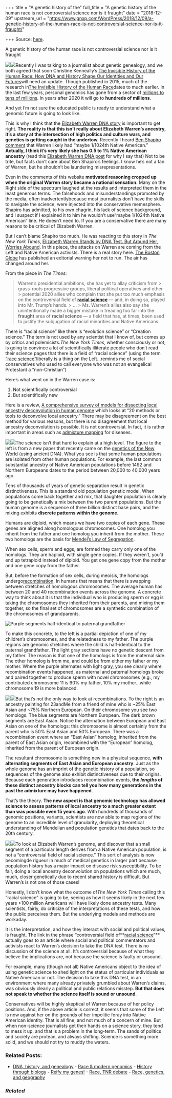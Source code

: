 +++
title = "A genetic history of the"
full_title = "A genetic history of the human race is not controversial science nor is it fraught"
date = "2018-12-09"
upstream_url = "https://www.gnxp.com/WordPress/2018/12/09/a-genetic-history-of-the-human-race-is-not-controversial-science-nor-is-it-fraught/"

+++
Source: [here](https://www.gnxp.com/WordPress/2018/12/09/a-genetic-history-of-the-human-race-is-not-controversial-science-nor-is-it-fraught/).

A genetic history of the human race is not controversial science nor is it fraught

[![](https://i0.wp.com/www.gnxp.com/WordPress/wp-content/uploads/2018/12/invisiblehistoryofhumanrace.jpeg?resize=183%2C276&ssl=1)![](https://i0.wp.com/www.gnxp.com/WordPress/wp-content/uploads/2018/12/invisiblehistoryofhumanrace.jpeg?resize=183%2C276&ssl=1)](https://www.amazon.com/exec/obidos/ASIN/0143127926/geneexpressio-20/ref=as_at/?imprToken=7H5WjhVY3cBiWCHAq-VBQQ&slotNum=0&imprToken=aTnjLRACkI579ty-D5yz5w&slotNum=0&creativeASIN=B00ALWYMSI&linkCode=w61&imprToken=sX6h30Y4dVnzeiidjB688A&slotNum=4)Recently I was talking to a journalist about genetic genealogy, and we both agreed that soon Christine Kenneally’s [The Invisible History of the Human Race: How DNA and History Shape Our Identities and Our Futures](https://www.amazon.com/exec/obidos/ASIN/0143127926/geneexpressio-20/ref=as_at/?imprToken=7H5WjhVY3cBiWCHAq-VBQQ&slotNum=0&imprToken=aTnjLRACkI579ty-D5yz5w&slotNum=0&creativeASIN=B00ALWYMSI&linkCode=w61&imprToken=sX6h30Y4dVnzeiidjB688A&slotNum=4)will need an update. Though published in 2015, much of the research in[The Invisible History of the Human Race](https://www.amazon.com/exec/obidos/ASIN/0143127926/geneexpressio-20/ref=as_at/?imprToken=7H5WjhVY3cBiWCHAq-VBQQ&slotNum=0&imprToken=aTnjLRACkI579ty-D5yz5w&slotNum=0&creativeASIN=B00ALWYMSI&linkCode=w61&imprToken=sX6h30Y4dVnzeiidjB688A&slotNum=4)dates to much earlier. In the last few years, personal genomics has gone from a sector of [millions to tens of millions](https://genomebiology.biomedcentral.com/articles/10.1186/s13059-018-1506-1). In years after 2020 it will go to **hundreds of millions**.

And yet I’m not sure the educated public is ready to understand what a genomic future is going to look like.

This is why I think that the [Elizabeth Warren DNA story](https://www.gnxp.com/WordPress/2018/10/15/elizabeth-warren-carries-native-american-dna-shes-running/) is important to get right. **The reality is that this isn’t really about Elizabeth Warren’s ancestry, it’s a story at the intersection of high politics and culture wars, and genetics is getting caught in the undertow.** Recently I heard [Ben Shapiro comment](https://www.youtube.com/watch?v=-nYGOxdL2Oc) that Warren likely had “maybe 1/1024th Native American.” **Actually, I think it’s very likely she has 0.5 to 1% Native American ancestry** (read this [Elizabeth Warren DNA post](https://www.gnxp.com/WordPress/2018/10/15/elizabeth-warren-carries-native-american-dna-shes-running/) for why I say that) Not to be trite, but facts don’t care about Ben Shapiro’s feelings. I know he’s not a fan of Warren, but he shouldn’t be laundering misrepresentations.

Even in the comments of this website **motivated reasoning cropped up when the original Warren story became a national sensation.** Many on the Right side of the spectrum laughed at the results and interpreted them in the least generous terms. The falsehoods and misunderstandings promoted by the media, often inadvertentlybecause most journalists don’t have the skills to navigate the science, were injected into the conservative memesphere. Shapiro has admitted, to his own chagrin, his lack of science background, and I suspect if I explained it to him he wouldn’t use“maybe 1/1024th Native American” line. He doesn’t need to. If you are a conservative there are many reasons to be critical of Elizabeth Warren.

But I can’t blame Shapiro too much. He was reacting to this story in *The New York Times*, [Elizabeth Warren Stands by DNA Test. But Around Her, Worries Abound](https://www.nytimes.com/2018/12/06/us/politics/elizabeth-warren-dna-test-2020.html). In this piece, the attacks on Warren are coming from the Left and Native American activists. There is a real story here. [The Boston Globe](https://thehill.com/homenews/campaign/420141-boston-globe-pans-potential-warren-as-a-divisive-figure-ahead-of-possible) has published an editorial warning her not to run. The air has changed around her.

From the piece in *The Times*:

> Warren’s presidential ambitions, she has yet to allay criticism from > grass-roots progressive groups, liberal political operatives and other > potential 2020 allies who complain that she put too much emphasis on the controversial field of **[racial science](https://www.nytimes.com/2018/10/17/us/politics/elizabeth-warren-dna-test.html?module=inline)** — and, in doing so, played into Mr. Trump’s hands. >
> … >
> Ms. Warren’s allies also say she unintentionally made a bigger mistake in treading too far into the **fraught** area of **racial science** — a field that has, at times, been used to justify the subjugation of racial minorities and Native Americans.

There is “racial science” like there is “evolution science” or “Creation science.” The term is not used by any scientist that I know of, but comes up by critics and polemicists.*The New York Times*, whether consciously or not, is going to convince a lot of scientifically illiterate people who don’t read their science pages that there is a field of “racial science” (using the term [“race science”](https://forward.com/opinion/408895/its-not-about-whether-julia-salazar-is-jewish-or-not-its-about-whether-she/)liberally is a thing on the Left…reminds me of social conservatives who used to call everyone who was not an evangelical Protestant a “non-Christian”)

Here’s what went on in the Warren case is:

1.  Not scientifically controversial
2.  But scientifically new

Here is a review, [A comprehensive survey of models for dissecting local ancestry deconvolution in human genome](https://www.ncbi.nlm.nih.gov/pubmed/30010715) which looks at “20 methods or tools to deconvolve local ancestry.” There may be disagreement on the best method for various reasons, but there is no disagreement that local ancestry deconvolution is possible. It is not controversial. In fact, it is rather important in areas such as [admixture mapping](https://www.ncbi.nlm.nih.gov/pmc/articles/PMC3556814/) for diseases.

[![](https://i0.wp.com/www.gnxp.com/WordPress/wp-content/uploads/2018/12/nadna.jpg?resize=300%2C547&ssl=1)![](https://i0.wp.com/www.gnxp.com/WordPress/wp-content/uploads/2018/12/nadna.jpg?resize=300%2C547&ssl=1)](http://science.sciencemag.org/content/early/2018/11/07/science.aav2621)The science isn’t that hard to explain at a high level. The figure to the left is from a new paper that recently came on the [genetics of the New World](http://science.sciencemag.org/content/early/2018/11/07/science.aav2621) (using ancient DNA). What you see is that some human populations are isolated from other human populations. For example, the last common substantial ancestry of Native American populations before 1492 and Northern Europeans dates to the period between 20,000 to 40,000 years ago.

Tens of thousands of years of genetic separation result in genetic distinctiveness. This is a standard old population genetic model. When populations come back together and mix, that daughter population is clearly going to be genetically a mix between the two parent populations. But the human genome is a sequence of three billion distinct base pairs, and the mixing exhibits **discrete patterns within the genome**.

Humans are diploid, which means we have two copies of each gene. These genes are aligned along homologous chromosomes. One homolog you inherit from the father and one homolog you inherit from the mother. These two homologs are the basis for [Mendel’s Law of Segregation](https://en.wikipedia.org/wiki/Mendelian_inheritance#Law_of_Segregation_of_genes_(the_%22First_Law%22)).

When sex cells, sperm and eggs, are formed they carry only one of the homologs. They are haploid, with single gene copies. If they weren’t, you’d end up tetraploid instead of diploid. You get one gene copy from the mother and one gene copy from the father.

But, before the formation of sex cells, during meoisis, the homologs undergo[recombination](https://en.wikipedia.org/wiki/Genetic_recombination). In humans that means that there is swapping between stretches of homologous chromosomes. The average human has between 20 and 40 recombination events across the genome. A concrete way to think about it is that the individual who is producing sperm or egg is taking the chromosomes they inherited from their parents, and mixing them together, so the final set of chromosomes are a synthetic combination of the chromosomes of grandparents.

![Purple segments half-identical to paternal grandfather](https://i0.wp.com/www.gnxp.com/WordPress/wp-content/uploads/2018/12/patgrandfather.jpg?resize=300%2C140&ssl=1)

To make this concrete, to the left is a partial depiction of one of my children’s chromosomes, and the relatedness to my father. The purple regions are genomic stretches where the child is half-identical to the paternal grandfather. The light gray sections have no genetic descent from my father. The reason is that one of the homologs is from the maternal side. The other homolog is from me, and could be from either my father or my mother. Where the purple alternates with light gray, you see clearly where recombination events happened, as maternal and paternal homologs broke and paired together to produce sperm with novel chromosomes (e.g., my contributed chromosome 11 is 90% my father, 10% my mother…while chromosome 19 is more balanced.

![](https://i0.wp.com/www.gnxp.com/WordPress/wp-content/uploads/2018/12/chrrc.png?resize=30%2C300&ssl=1)![](https://i0.wp.com/www.gnxp.com/WordPress/wp-content/uploads/2018/12/chrrc.png?resize=30%2C300&ssl=1)But that’s not the only way to look at recombinations. To the right is an ancestry painting for 23andMe from a friend of mine who is \~25% East Asian and \~75% Northern European. On their chromosome you see two homologs. The blue segments are Northern European. The dark brown segments are East Asian. Notice the alternation between European and East Asian on one of the homologs: this chromosome is almost certainly from the parent who is 50% East Asian and 50% European. There was a recombination event where an “East Asian” homolog, inherited from the parent of East Asian origin, recombined with the “European” homolog, inherited from the parent of European origin.

The resultant chromosome is something new in a physical sequence, **with alternating segments of East Asian and European ancestry**. Just as the whole genome has an imprint of the genetic history of a population, so sequences of the genome also exhibit distinctiveness due to their origins. Because each generation introduces recombination events, **the *lengths* of these distinct ancestry blocks can tell you how many generations in the past the admixture may have happened**.

That’s the theory. **The new aspect is that genomic technology has allowed science to assess patterns of local ancestry to a much greater extent than was possible even 15 years ago**. With hundreds of thousands of genomic positions, variants, scientists are now able to map regions of the genome to an incredible level of granularity, deploying theoretical understanding of Mendelian and population genetics that dates back to the 20th century.

[![](https://i0.wp.com/www.gnxp.com/WordPress/wp-content/uploads/2018/01/whoweare.png?resize=183%2C276&ssl=1)![](https://i0.wp.com/www.gnxp.com/WordPress/wp-content/uploads/2018/01/whoweare.png?resize=183%2C276&ssl=1)](https://www.amazon.com/exec/obidos/ASIN/B073NP8WT3/geneexpressio-20/ref=as_at/?imprToken=aTnjLRACkI579ty-D5yz5w&slotNum=0&creativeASIN=B00ALWYMSI&linkCode=w61&imprToken=sX6h30Y4dVnzeiidjB688A&slotNum=4)To look at Elizabeth Warren’s genome, and discover that a small segment of a particular length derives from a Native American population, is not a “controversial field of racial science.” This sort of analysis is now becomingde rigueur in much of medical genetics in larger part because population history has a major impact on disease risk susceptibility. To be fair, doing a local ancestry deconvolution on populations which are much, much, closer genetically due to recent shared history is difficult. But Warren’s is not one of those cases!

Honestly, I don’t know what the outcome of*The New York Times* calling this “racial science” is going to be, seeing as how it seems likely in the next few years \>100 million Americans will have likely done ancestry tests. Many scientists, fairly, do criticize of the interpretations of these tests, and how the public perceives them. But the underlying models and methods are workaday.

It is the interpretation, and how they interact with social and political values, is fraught. The link in the phrase “controversial field of**[racial science](https://www.nytimes.com/2018/10/17/us/politics/elizabeth-warren-dna-test.html?module=inline)”** actually goes to an article where social and political commentators and activists react to Warren’s decision to take the DNA test. There is no discussion of the science at all. It’s controversial because of what they believe the implications are, not because the science is faulty or unsound.

For example, many (though not all) Native Americans object to the idea of using genetic science to shed light on the status of particular individuals as Native American or not. The decision to take this DNA test, in an environment where many already privately grumbled about Warren’s claims, was obviously clearly a political and public relations misstep. **But that does not speak to whether the science itself is sound or unsound**.

Conservatives will be highly skeptical of Warren because of her policy positions. And, if the above article is correct, it seems that some of the Left is now against her on the grounds of her impolitic foray into Native American identity. That is all fine, and not much of a concern of mine. But when non-science journalists get their hands on a science story, they tend to mess it up, and that is a problem in the long-term. The sands of politics and society are protean, and always shifting. Science is something more solid, and we should not try to muddy the waters.

### Related Posts:

- [DNA, history, and
  genealogy](https://www.gnxp.com/WordPress/2014/09/30/dna-history-and-genealogy/) - [Race & modern
  genomics](https://www.gnxp.com/WordPress/2007/01/15/race-modern-genomics/) - [History through
  biology](https://www.gnxp.com/WordPress/2008/04/11/history-through-biology/) - [Reify my
  genes!](https://www.gnxp.com/WordPress/2011/06/28/reify-my-genes/) - [Race, TNR
  debate](https://www.gnxp.com/WordPress/2007/06/15/race-tnr-debate/) - [Race, genetics, and
  geography](https://www.gnxp.com/WordPress/2019/07/15/race-genetics-and-geography/)

### *Related*

[](https://www.addtoany.com/add_to/facebook?linkurl=https%3A%2F%2Fwww.gnxp.com%2FWordPress%2F2018%2F12%2F09%2Fa-genetic-history-of-the-human-race-is-not-controversial-science-nor-is-it-fraught%2F&linkname=A%20genetic%20history%20of%20the%20human%20race%20is%20not%20controversial%20science%20nor%20is%20it%20fraught "Facebook")[](https://www.addtoany.com/add_to/twitter?linkurl=https%3A%2F%2Fwww.gnxp.com%2FWordPress%2F2018%2F12%2F09%2Fa-genetic-history-of-the-human-race-is-not-controversial-science-nor-is-it-fraught%2F&linkname=A%20genetic%20history%20of%20the%20human%20race%20is%20not%20controversial%20science%20nor%20is%20it%20fraught "Twitter")[](https://www.addtoany.com/add_to/email?linkurl=https%3A%2F%2Fwww.gnxp.com%2FWordPress%2F2018%2F12%2F09%2Fa-genetic-history-of-the-human-race-is-not-controversial-science-nor-is-it-fraught%2F&linkname=A%20genetic%20history%20of%20the%20human%20race%20is%20not%20controversial%20science%20nor%20is%20it%20fraught "Email")[](https://www.addtoany.com/share)

